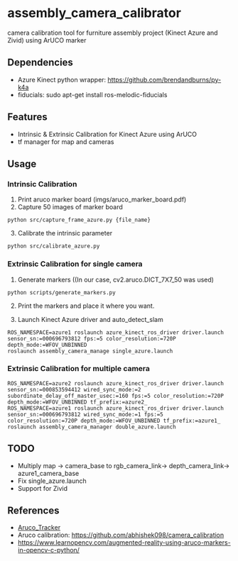 # assembly_camera_calibrator
camera calibration tool for furniture assembly project (Kinect Azure and Zivid) using ArUCO marker

## Dependencies

- Azure Kinect python wrapper: https://github.com/brendandburns/py-k4a
- fiducials: sudo apt-get install ros-melodic-fiducials

## Features

- Intrinsic & Extrinsic Calibration for Kinect Azure using ArUCO
- tf manager for map and cameras

## Usage

### Intrinsic Calibration

1. Print aruco marker board (imgs/aruco_marker_board.pdf)
2. Capture 50 images of marker board 
```
python src/capture_frame_azure.py {file_name}
```
3. Calibrate the intrinsic parameter 
```
python src/calibrate_azure.py
```

### Extrinsic Calibration for single camera

1. Generate markers ((In our case, cv2.aruco.DICT_7X7_50 was used)
```
python scripts/generate_markers.py 
```
2. Print the markers and place it where you want.

3. Launch Kinect Azure driver and auto_detect_slam
```
ROS_NAMESPACE=azure1 roslaunch azure_kinect_ros_driver driver.launch sensor_sn:=000696793812 fps:=5 color_resolution:=720P depth_mode:=WFOV_UNBINNED
roslaunch assembly_camera_manage single_azure.launch
```

### Extrinsic Calibration for multiple camera

```
ROS_NAMESPACE=azure2 roslaunch azure_kinect_ros_driver driver.launch sensor_sn:=000853594412 wired_sync_mode:=2 subordinate_delay_off_master_usec:=160 fps:=5 color_resolution:=720P depth_mode:=WFOV_UNBINNED tf_prefix:=azure2_
ROS_NAMESPACE=azure1 roslaunch azure_kinect_ros_driver driver.launch sensor_sn:=000696793812 wired_sync_mode:=1 fps:=5 color_resolution:=720P depth_mode:=WFOV_UNBINNED tf_prefix:=azure1_
roslaunch assembly_camera_manager double_azure.launch
```


## TODO

- Multiply map -> camera_base to rgb_camera_link-> depth_camera_link-> azure1_camera_base 
- Fix single_azure.launch
- Support for Zivid

## References

- [Aruco_Tracker](https://github.com/njanirudh/Aruco_Tracker)
- Aruco calibration: https://github.com/abhishek098/camera_calibration
- https://www.learnopencv.com/augmented-reality-using-aruco-markers-in-opencv-c-python/




